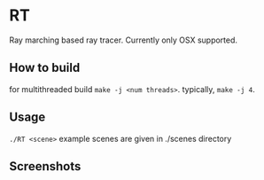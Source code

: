 # RT
Ray marching based ray tracer. Currently only OSX supported.
## How to build
for multithreaded build ```make -j <num threads>```.
typically, ```make -j 4```.
## Usage
```./RT <scene>```
example scenes are given in ./scenes directory
## Screenshots

